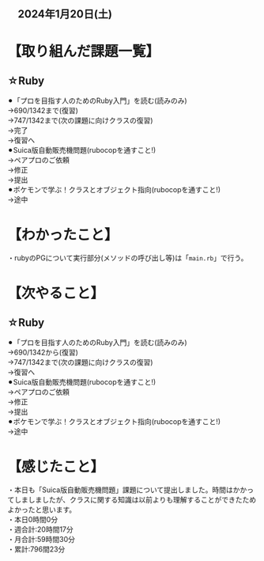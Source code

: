 ## 　2024年1月20日(土)
# 【取り組んだ課題一覧】
## ☆Ruby
⚫︎「プロを目指す人のためのRuby入門」を読む(読みのみ)<br>
→690/1342まで(復習)<br>
→747/1342まで(次の課題に向けクラスの復習)<br>
→完了<br>
→復習へ<br>
⚫︎Suica版自動販売機問題(rubocopを通すこと!)<br>
→ペアプロのご依頼<br>
→修正<br>
→提出<br>
⚫︎ポケモンで学ぶ！クラスとオブジェクト指向(rubocopを通すこと!)<br>
→途中<br>
# 【わかったこと】
・rubyのPGについて実行部分(メソッドの呼び出し等)は「`main.rb`」で行う。<br>
# 【次やること】
## ☆Ruby
⚫︎「プロを目指す人のためのRuby入門」を読む(読みのみ)<br>
→690/1342から(復習)<br>
→747/1342まで(次の課題に向けクラスの復習)<br>
→復習へ<br>
⚫︎Suica版自動販売機問題(rubocopを通すこと!)<br>
→ペアプロのご依頼<br>
→修正<br>
→提出<br>
⚫︎ポケモンで学ぶ！クラスとオブジェクト指向(rubocopを通すこと!)<br>
→途中<br>
# 【感じたこと】
・本日も「Suica版自動販売機問題」課題について提出しました。時間はかかってしましましたが、クラスに関する知識は以前よりも理解することができたためよかったと思います。<br>
・本日0時間0分<br>
・週合計:20時間17分<br>
・月合計:59時間30分<br>
・累計:796間23分<br>
